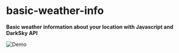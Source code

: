 # basic-weather-info
**Basic weather information about your location with Javascript and DarkSky API**

![Demo](https://i.hizliresim.com/AGZNmQ.gif)